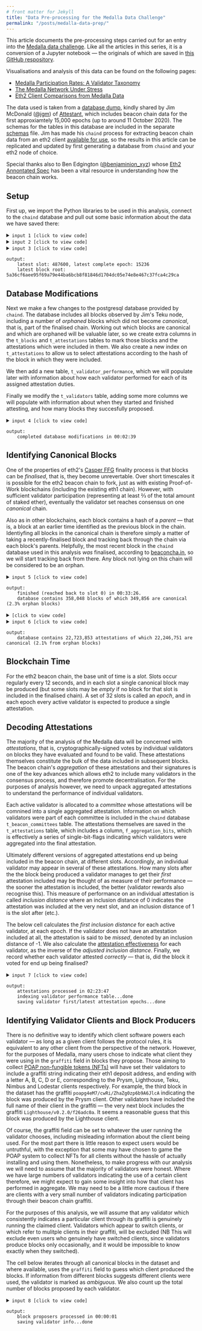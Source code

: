 ```yaml
---
# front matter for Jekyll
title: "Data Pre-processing for the Medalla Data Challenge"
permalink: "/posts/medalla-data-prep/"
---
```

This article documents the pre-processing steps carried out for an entry into the [Medalla data challenge](https://ethereum.org/en/eth2/get-involved/medalla-data-challenge/). Like all the articles in this series, it is a conversion of a Jupyter notebook — the originals of which are saved in [this GitHub respository](https://github.com/pintail-xyz/medalla_analysis).

 Visualisations and analysis of this data can be found on the following pages:

- [Medalla Participation Rates: A Validator Taxonomy](/posts/medalla-validator-taxonomy)
- [The Medalla Network Under Stress](/posts/medalla-network-stress)
- [Eth2 Client Comparisons from Medalla Data](/posts/medalla-client-comparison)

The data used is taken from a [database dump](http://mdc.mcdee.net/chain-487600.dmp), kindly shared by Jim McDonald ([@jgm](https://twitter.com/jgm)) of [Attestant](https://www.attestant.io/), which includes beacon chain data for the first approxiamtely 15,000 epochs (up to around 11 October 2020). The schemas for the tables in this database are included in the separate [schemas](/assets/files/medalla-1-data-prep_files/schemas) file. Jim has made his `chaind` process for extracting beacon chain data from an eth2 client [available for use](https://github.com/wealdtech/chaind), so the results in this article can be replicated and updated by first generating a database from `chaind` and your eth2 node of choice.

Special thanks also to Ben Edgington ([@benjaminion_xyz](https://twitter.com/benjaminion_xyz)) whose [Eth2 Annontated Spec](https://benjaminion.xyz/eth2-annotated-spec/phase0/beacon-chain/) has been a vital resource in understanding how the beacon chain works.

## Setup
First up, we import the Python libraries to be used in this analysis, connect to the `chaind` database and pull out some basic information about the data we have saved there:

<details><summary><code>input 1 [click to view code]</code></summary>

```python
# imports
import time

import psycopg2
from bitlist import bitlist
from IPython.display import clear_output
```

</details>

<details><summary><code>input 2 [click to view code]</code></summary>

```python
# open/restart connection to chaind database
try:
    cursor.close()
    connection.close()
except:
    pass

connection = psycopg2.connect(user="chain", host="127.0.0.1", database="chain", password="medalla")
cursor = connection.cursor()
```

</details>

<details><summary><code>input 3 [click to view code]</code></summary>

```python
# basic info about the dataset
cursor.execute("SELECT MAX(f_slot) FROM t_blocks")
latest_slot = cursor.fetchone()[0]
n_slots = latest_slot + 1
n_epochs = (n_slots - (n_slots % 32)) // 32
print(f"latest slot: {latest_slot}, latest complete epoch: {n_epochs - 1}")

cursor.execute("SELECT f_slot, f_root FROM t_blocks ORDER BY f_slot DESC LIMIT 1")
latest_block = cursor.fetchone()
slot, root = latest_block[0], latest_block[1].hex()
print(f"latest block root: {root}")
```

</details>

```
output:
    latest slot: 487600, latest complete epoch: 15236
    latest block root: 5a36cf6aee95f69a79e44ba6bcb8f81846d1704dc05e74e8e467c37fca4c29ca
```

## Database Modifications
Next we make a few changes to the postgresql database provided by `chaind`. The database includes all blocks observed by Jim's Teku node, including a number of *orphaned* blocks which did not become *canonical*, that is, part of the finalised chain. Working out which blocks are canonical and which are orphaned will be valuable later, so we create extra columns in the `t_blocks` and `t_attestations` tables to mark those blocks and the attestations which were included in them. We also create a new index on `t_attestations` to allow us to select attestations according to the hash of the block in which they were included.

We then add a new table, `t_validator_performance`, which we will populate later with information about how each validator performed for each of its assigned attestation duties.

Finally we modify the `t_validators` table, adding some more columns we will populate with information about when they started and finished attesting, and how many blocks they succesfully proposed.

<details><summary><code>input 4 [click to view code]</code></summary>

```python
# database modifications required for this analysis

start_time = time.time()

print("adding f_canonical column to t_blocks table", end='\r')
cursor.execute("ALTER TABLE t_blocks DROP COLUMN IF EXISTS f_canonical")
cursor.execute("ALTER TABLE t_blocks ADD COLUMN f_canonical BOOLEAN DEFAULT false")

print("adding f_canonical and f_correct columns to t_attestations table", end='\r')
cursor.execute("ALTER TABLE t_attestations DROP COLUMN IF EXISTS f_canonical")
cursor.execute("ALTER TABLE t_attestations ADD COLUMN f_canonical BOOLEAN DEFAULT false")

print("adding i_inclusion_block_root index to t_attestations table     ", end='\r')
cursor.execute("DROP INDEX IF EXISTS i_inclusion_block_root")
cursor.execute("CREATE INDEX i_inclusion_block_root ON t_attestations (f_inclusion_block_root)")

print("creating t_validator_performance table                          ", end='\r')
cursor.execute("DROP TABLE IF EXISTS t_validator_performance")
cursor.execute("CREATE TABLE t_validator_performance (f_slot bigint NOT NULL PRIMARY KEY, "
               "f_validator_index int[], f_performance int[], f_effectiveness float[], f_correct int[])")

print("adding additional columns to t_validators table                 ", end='\r')
cursor.execute("ALTER TABLE t_validators "
               "DROP COLUMN IF EXISTS f_first_attested_epoch, "
               "DROP COLUMN IF EXISTS f_latest_attested_epoch, "
               "DROP COLUMN IF EXISTS f_client, "
               "DROP COLUMN IF EXISTS f_proposed_count")
cursor.execute("ALTER TABLE t_validators "
               "ADD COLUMN f_first_attested_epoch int DEFAULT -1, "
               "ADD COLUMN f_latest_attested_epoch int DEFAULT -1, "
               "ADD COLUMN f_client text, "
               "ADD COLUMN f_proposed_count int")

connection.commit()

elapsed = time.strftime("%H:%M:%S",time.gmtime(time.time() - start_time))
clear_output()
print(f"completed database modifications in {elapsed}")
```

</details>

```
output:
    completed database modifications in 00:02:39
```

## Identifying Canonical Blocks
One of the properties of eth2's [Casper FFG](https://arxiv.org/pdf/1710.09437.pdf) finality process is that blocks can be *finalised*, that is, they become unrevertable. Over short timescales it is possible for the eth2 beacon chain to fork, just as with existing Proof-of-Work blockchains (including the existing eth1 chain). However, with sufficient validator participation (representing at least ⅔ of the total amount of staked ether), eventually the validator set reaches consensus on one *canonical* chain.

Also as in other blockchains, each block contains a hash of a *parent* — that is, a block at an earlier time identified as the previous block in the chain. Identiyfing all blocks in the canonical chain is therefore simply a matter of taking a recently-finalised block and tracking back through the chain via each block's parents. Helpfully, the most recent block in the `chaind` database used in this analysis *was* finalised, according to [beaconcha.in](https://beaconcha.in), so we will start tracking back from there. Any block not lying on this chain will be considered to be an orphan.

<details><summary><code>input 5 [click to view code]</code></summary>

```python
# identify canonical blocks

# block 5a36cf6aee95f69a79e44ba6bcb8f81846d1704dc05e74e8e467c37fca4c29ca indicated as finalised on beaconcha.in.
# consider all ancestors of this block to be canonical.

start_time = time.time()

while True:
    # mark current block as canonical
    cursor.execute(f"UPDATE t_blocks SET f_canonical = true WHERE f_root = '\\x{root}'")
    
    # mark attestations from this block as canonical
    cursor.execute(f"UPDATE t_attestations SET f_canonical = true WHERE f_inclusion_block_root = '\\x{root}'")
    
    # identify parent block
    cursor.execute(f"SELECT f_slot, f_parent_root FROM t_blocks WHERE f_root = '\\x{root}'")
    result = cursor.fetchone()
    
    # exit loop if this block's parent is not in database (or slot=0 in which case no parent)
    if not result:
        break
    
    slot, root = result[0], result[1].hex()
    
    # show progress info
    if slot % 32 == 0:
        seconds = time.time() - start_time
        elapsed = time.strftime("%H:%M:%S",time.gmtime(seconds))
        done = 1 - (slot+1) / n_slots
        left = time.strftime("%H:%M:%S",time.gmtime(seconds * (1 / done - 1)))
        print(f"working backwards through blocks / current slot: {slot} ({100*done:.2f}% complete) / "
              f"{elapsed} elapsed / {left} left     ", end='\r')

connection.commit()

clear_output()
print(f"finished (reached back to slot {slot:,}) in {elapsed}.")

cursor.execute("SELECT COUNT(*), SUM(f_canonical::int) FROM t_blocks")
result = cursor.fetchone()
orphan_ratio = 1 - result[1] / result[0]
print(f"database contains {result[0]:,} blocks of which {result[1]:,} are canonical "
      F"({100*orphan_ratio:.1f}% orphan blocks)")
```

</details>

```
output:
    finished (reached back to slot 0) in 00:33:26.
    database contains 358,048 blocks of which 349,856 are canonical (2.3% orphan blocks)
```

<details><summary><code>[click to view code]</code></summary>

```python
# (this code is an optimisation for the calculations below but has not been used)

# identify chain head for each slot
head = []
for slot in range(n_slots):
    cursor.execute(f"SELECT f_root FROM t_blocks WHERE f_slot = {slot} AND f_canonical")
    result = cursor.fetchone()
    if result:
        head_slot, head_root = slot, result[0].hex()
    head.append([head_slot, head_root])

# find the gap to the next canonical block at each slot
gap = 1
for i, h in enumerate(head):
    while i+gap < len(head) and head[i+gap][0] != i+gap:
        gap += 1
    h.append(gap)
    gap = 1
```

</details>

<details><summary><code>input 6 [click to view code]</code></summary>

```python
# check proportion of attestations from canoncial blocks broadly matches block orphan ratio
cursor.execute("SELECT COUNT(*), SUM(f_canonical::int) FROM t_attestations")
result = cursor.fetchone()

print(f"database contains {result[0]:,} attestations of which {result[1]:,} are canonical "
      f"({100 * (1 - result[1] / result[0]):.1f}% from orphan blocks)")
```

</details>

```
output:
    database contains 22,723,853 attestations of which 22,246,751 are canonical (2.1% from orphan blocks)
```

## Blockchain Time
For the eth2 beacon chain, the base unit of time is a *slot*. Slots occur regularly every 12 seconds, and in each slot a single canonical block may be produced (but some slots may be *empty* if no block for that slot is included in the finalised chain). A set of 32 slots is called an *epoch*, and in each epoch every active validator is expected to produce a single attestation. 

## Decoding Attestations
The majority of the analysis of the Medalla data will be concerned with *attestations*, that is, cryptographically-signed votes by individual validators on blocks they have evaluated and found to be valid. These attestations themselves constitute the bulk of the data included in subsequent blocks. The beacon chain's *aggregation* of these attestations and their signatures is one of the key advances which allows eth2 to include many validators in the consensus process, and therefore promote decentralisation. For the purposes of analysis however, we need to unpack aggregated attestations to understand the performance of individual validators.

Each active validator is allocated to a *committee* whose attestations will be comnined into a single aggregated attestation. Information on which validators were part of each committee is included in the `chaind` database `t_beacon_committees` table. The attestations themselves are saved in the `t_attestations` table, which includes a column, `f_aggregation_bits`, which is effectively a series of single-bit-flags indicating which validators were aggregated into the final attestation.

Ultimately different versions of aggregated attestations end up being included in the beacon chain, at different slots. Accordingly, an individual validator may appear in several of these attestations. How many slots after the the block being produced a validator manages to get their *first* attestation included may be thought of as measure of their performance — the sooner the attestation is included, the better (validator rewards also recognise this). This measure of performance on an individual attestation is called *inclusion distance* where an inclusion distance of 0 indicates the attestation was included at the very next slot, and an inclusion distance of 1 is the slot after (etc.).

The below cell calculates the *first inclusion distance* for each active validator, at each epoch. If the validator does not have an attestation included at all, the attestation is said to be *missed*, denoted by an inclusion distance of -1. We also calculate the [attestation effectiveness](https://www.attestant.io/posts/defining-attestation-effectiveness/) for each validator, as the inverse of the *adjusted inclusion distance*. Finally, we record whether each validator attested *correctly* — that is, did the block it voted for end up being finalised?

<details><summary><code>input 7 [click to view code]</code></summary>

```python
# decode attestations, calculate performance, identify first/latest attestation for each validator

def decode_attestation(aggregation_bits, committee):
    n_validators = len(committee)
    aggregation_bitlist = bitlist(aggregation_bits.tobytes()[::-1])[:-(n_validators+1):-1]
    attested = [True if bit == 1 else False for bit in aggregation_bitlist]
    return attested

cursor.execute("SELECT COUNT(*) FROM t_validators")
n_validators = cursor.fetchone()[0]
validator_info = [{"first_epoch":  -1, "latest_epoch": -1} for i in range(n_validators)]

start_time = time.time()
#last_update = 0

for slot in range(latest_slot):
    epoch = slot // 32
    # get committees of validators assigned for attestation this slot
    cursor.execute(f"SELECT f_committee FROM t_beacon_committees WHERE f_slot = {slot} ORDER BY f_index")
    result = cursor.fetchall()
    # committee_lookup is a list of committees (themselves lists of validator indices) for this slot
    committee_lookup = [result[committee_index][0] for committee_index in range(len(result))]
    # committee_performance is the inclusion distance if committee member attested, -1 otherwise
    committee_performance   = [[-1] * len(committee) for committee in committee_lookup]
    # committee_effectiveness is inverse of the adjusted inclusion distance (accounting for empty slots)
    committee_effectiveness = [[0]  * len(committee) for committee in committee_lookup]
    # committee_correct says whether each member of the committee voted for a canonical block
    committee_correct       = [[0]  * len(committee) for committee in committee_lookup]
    
    # work out when the first attestation opportunity for this slot was
    cursor.execute(f"SELECT MIN(f_slot) FROM t_blocks WHERE f_slot > {slot} AND f_canonical = true")
    earliest_inclusion_slot = cursor.fetchone()[0]
    min_distance = earliest_inclusion_slot - slot - 1
    
    # get the chain head at this slot
    cursor.execute(f"SELECT f_slot, f_root FROM t_blocks WHERE f_slot <= {slot} AND f_canonical "
                   f"ORDER BY f_slot DESC LIMIT 1")
    result = cursor.fetchone()
    head_slot, head_root = result[0], result[1].hex()
    
    # get all canonical attestations made for this slot
    cursor.execute(f"SELECT f_committee_index, f_inclusion_slot, f_aggregation_bits, "
                   f"f_inclusion_block_root, f_beacon_block_root FROM t_attestations "
                   f"WHERE f_slot = {slot} AND f_canonical ORDER BY f_inclusion_slot")
    attestations = cursor.fetchall()
    
    for attestation in attestations:
        committee_index, inclusion_slot, aggregation_bits = attestation[:3]
        inclusion_root, attestation_head_root = attestation[3].hex(), attestation[4].hex()
        
        correct = 1 if attestation_head_root == head_root else -1
        
        inclusion_distance = inclusion_slot - slot - 1
        committee_participation = decode_attestation(aggregation_bits, committee_lookup[committee_index])
        
        # record the shortest inclusion_distance for each member
        for position, participated in enumerate(committee_participation):
            if participated and (committee_performance[committee_index][position] == -1):
                committee_performance[committee_index][position] = inclusion_distance
                committee_effectiveness[committee_index][position] = 1 / (1 + inclusion_distance - min_distance)
                committee_correct[committee_index][position] = correct
        
    # flatten lookup tables
    validators_flat    = [el for committee in committee_lookup        for el in committee]
    performance_flat   = [el for committee in committee_performance   for el in committee]
    effectiveness_flat = [el for committee in committee_effectiveness for el in committee]
    correct_flat       = [el for committee in committee_correct       for el in committee]
    cursor.execute("INSERT INTO t_validator_performance VALUES (%s, %s, %s, %s, %s)",
                       (slot, validators_flat, performance_flat, effectiveness_flat, correct_flat))

    # save attestation performance/effectiveness and update first/latest attestation info
    for i, validator in enumerate(validators_flat):
        if performance_flat[i] != -1:
            validator_info[validator]['latest_epoch'] = epoch
            if validator_info[validator]['first_epoch'] == -1:
                validator_info[validator]['first_epoch'] = epoch
            
    seconds = time.time() - start_time
    elapsed = time.strftime("%H:%M:%S",time.gmtime(seconds))
    left = time.strftime("%H:%M:%S",time.gmtime(seconds * (n_slots / (slot+1)-1)))
    percentage = 100*(slot+1)/n_slots
    
    print(f"processing attestations: epoch {epoch} of {n_epochs} ({percentage:.2f}%) / "
          f"{elapsed} elapsed / {left} left       ", end='\r')

clear_output()
print(f"attestations processed in {elapsed}")

print("indexing validator performance table...", end='')
cursor.execute("CREATE INDEX i_epoch ON t_validator_performance (f_slot)")
print("done")

print("saving validator first/latest attestation epochs...", end='')
for validator_index, info in enumerate(validator_info):
    cursor.execute(f"UPDATE t_validators "
                   f"SET f_first_attested_epoch = {info['first_epoch']}, "
                   f"   f_latest_attested_epoch = {info['latest_epoch']}"
                   f"WHERE f_index = {validator_index}")
print("done")

connection.commit()
```

</details>

```
output:
    attestations processed in 02:23:47
    indexing validator performance table...done
    saving validator first/latest attestation epochs...done
```

## Identifying Validator Clients and Block Producers
There is no definitive way to identify which client software powers each validator — as long as a given client follows the protocol rules, it is equivalent to any other client from the perspective of the network. However, for the purposes of Medalla, many users chose to indicate what client they were using in the `graffiti` field in blocks they propose. Those aiming to collect [POAP non-fungible tokens (NFTs)](https://beaconcha.in/poap) will have set their validators to include a graffiti string indicating their eth1 deposit address, and ending with a letter A, B, C, D or E, corresponding to the Prysm, Lighthouse, Teku, Nimbus and Lodestar clients respectively. For example, the third block in the dataset has the graffiti `poapg4eM7/cwRi/ZhaZg0zp6b9A6JlcA` indicating the block was produced by the Prysm client. Other validators have included the full name of their client in the graffiti — the very next block includes the graffiti `Lighthouse/v0.2.0/f26adc0a`. It seems a reasonable guess that this block was produced by the Lighthouse client.

Of course, the graffiti field can be set to whatever the user running the validator chooses, including misleading information about the client being used. For the most part there is little reason to expect users would be untruthful, with the exception that some may have chosen to game the POAP system to collect NFTs for all clients without the hassle of actually installing and using them. Nonetheless, to make progress with our analysis we will need to assume that the majority of validators were honest. Where we have large numbers of validators indicating the use of a certain client therefore, we might expect to gain  some insight into how that client has performed in aggregate. We may need to be a little more cautious if there are clients with a very small number of validators indicating participation through their beacon chain graffiti.

For the purposes of this analysis, we will assume that any validator which consistently indicates a particular client through its graffiti is genuinely running the claimed client. Validators which appear to switch clients, or which refer to mulitple clients in their graffiti, will be excluded (NB This will exclude even users who genuinely have switched clients, since validators produce blocks only occasionally, and it would be impossible to know exactly when they switched).

The cell below iterates through all canonical blocks in the dataset and where available, uses the `graffiti` field to guess which client produced the blocks. If information from different blocks suggests different clients were used, the validator is marked as *ambiguous*. We also count up the total number of blocks proposed by each validator.

<details><summary><code>input 8 [click to view code]</code></summary>

```python
# determine validator clients from block graffiti, count proposed blocks per validator

clients = [''] * n_validators
block_counts = [0] * n_validators

cursor.execute(f"SELECT f_proposer_index, f_graffiti FROM t_blocks WHERE f_canonical = true")
proposer_info = cursor.fetchall()

start_time = time.time()
last_update = 0

for i, info in enumerate(proposer_info):
    validator_index, graffiti = info[0], info[1].tobytes().decode(errors='ignore').lower()
    
    block_counts[validator_index] += 1
    
    prior = clients[validator_index]
    
    if prior == "ambiguous":
        continue

    pr_flag = (graffiti[:4] == "poap" and graffiti[-1] == "a") or graffiti.find("prysm")      != -1
    li_flag = (graffiti[:4] == "poap" and graffiti[-1] == "b") or graffiti.find("lighthouse") != -1
    te_flag = (graffiti[:4] == "poap" and graffiti[-1] == "c") or graffiti.find("teku")       != -1
    ni_flag = (graffiti[:4] == "poap" and graffiti[-1] == "d") or graffiti.find("nimbus")     != -1
    lo_flag = (graffiti[:4] == "poap" and graffiti[-1] == "e") or graffiti.find("lodestar")   != -1
    n_flags = pr_flag + li_flag + te_flag + ni_flag + lo_flag
    
    if n_flags > 1:
        clients[validator_index] = "ambiguous"
    elif pr_flag:
        clients[validator_index] = "prysm"      if prior in ["", "prysm"]      else "ambiguous"
    elif li_flag:
        clients[validator_index] = "lighthouse" if prior in ["", "lighthouse"] else "ambiguous"
    elif te_flag:
        clients[validator_index] = "teku"       if prior in ["", "teku"]       else "ambiguous"
    elif ni_flag:
        clients[validator_index] = "nimbus"     if prior in ["", "nimbus"]     else "ambiguous"
    elif lo_flag:
        clients[validator_index] = "lodestar"   if prior in ["", "lodestar"]   else "ambiguous"
        
    # show progress info
    if time.time() - last_update > 0.05:
        last_update = time.time()
        seconds = time.time() - start_time
        elapsed = time.strftime("%H:%M:%S",time.gmtime(seconds))
        done = (i+1) / len(proposer_info)
        left = time.strftime("%H:%M:%S",time.gmtime(seconds * (1 / done - 1)))
        print(f"working through blocks / {100*done:.2f}% complete / "
              f"{elapsed} elapsed / {left} left", end='\r')

clear_output()
print(f"block proposers processed in {elapsed}")
print("saving validator info...", end='')
for i, client in enumerate(clients):
    cursor.execute("UPDATE t_validators SET f_client = %s, f_proposed_count = %s"
                   "WHERE f_index = %s", (client, block_counts[i], i))

connection.commit()
print("done")
```

</details>

```
output:
    block proposers processed in 00:00:01
    saving validator info...done
```
